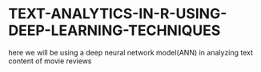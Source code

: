 # TEXT-ANALYTICS-IN-R-USING-DEEP-LEARNING-TECHNIQUES
here we will be using a deep neural network model(ANN) in analyzing text content of movie reviews 
